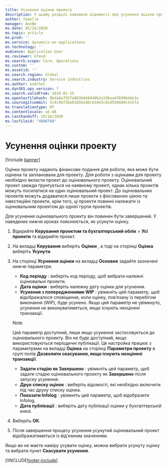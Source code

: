 ```yaml
---
title: Усунення оцінки проекту
description: У цьому розділі наведено відомості про усунення оцінки проекту після його завершення.
author: Yowelle
manager: AnnBe
ms.date: 05/26/2020
ms.topic: article
ms.prod: ''
ms.service: dynamics-ax-applications
ms.technology: ''
audience: Application User
ms.reviewer: kfend
ms.search.scope: Core, Operations
ms.custom: ''
ms.assetid: ''
ms.search.region: Global
ms.search.industry: Service industries
ms.author: andchoi
ms.dyn365.ops.version: 7
ms.search.validFrom: 2019-01-15
ms.openlocfilehash: 8bda8a7357e883b948449b2a19bea476996dde3c
ms.sourcegitcommit: 5c4c9bf3ba018562d6cb3443c01d550489c415fa
ms.translationtype: HT
ms.contentlocale: uk-UA
ms.lasthandoff: 10/16/2020
ms.locfileid: "4086769"
---
```

# <a name="eliminate-a-project-estimate"></a>Усунення оцінки проекту

[!include [banner](../includes/banner.md)]

Оцінки проекту надають фінансове подання для роботи, яка може бути оцінена та запланована для проекту. Для роботи з оцінками для проекту необхідно вкласти проект до оцінювального проекту. Оцінювальний проект завжди ґрунтується на наявному проекті, однак кілька проектів можуть посилатися на один оцінювальний проект. До оцінювальних проектів можуть додаватися лише проекти з фіксованою ціною та інвестиційні проекти, крім того, ці проекти повинні належати із оцінювальним проектом до однієї групи проектів.

Для усунення оцінювального проекту він повинен бути завершений. У наведених нижче кроках пояснюється, як усунути оцінку.

1. Відкрийте **Керування проектом та бухгалтерський облік** > **Усі проекти** та відкрийте проект. 
2. На вкладці **Керування** виберіть **Оцінки** , а тоді на сторінці **Оцінка** виберіть **Усунути**.
3. На сторінці **Усунення оцінки** на вкладці **Основне** задайте зазначені нижче параметри.

   - **Код періоду** : виберіть код періоду, щоб вибрати належні оцінювальні проекти. 
   - **Дата оцінки** : виберіть належну дату оцінки для усунення.
   - **Усунення з попередженнями WIP** : увімкніть цей параметр, щоб відображалося сповіщення, коли оцінку, пов’язану із перебігом виконання (WIP), буде усунено. Якщо цей параметр не увімкнуто, усунення не виконуватиметься, якщо існують неоцінені транзакції. 
   > [!NOTE]
   > Цей параметр доступний, лише якщо усунення застосовується до оцінювального проекту. Він не буде доступний, якщо використовуються періодичні публікації. Ця настройка працює з параметрами на вкладці **Оцінка** на сторінці **Параметри проекту** в групі полів **Дозволити скасування, якщо існують неоцінені транзакції**.
   - **Задати стадію як Завершено** : увімкніть цей параметр, щоб задати стадію оцінювального проекту як **Завершено** після запуску усунення.
   - **Друк списку оцінок** : виберіть відомості, які необхідно включити під час друку списку оцінка.
   - **Показати Infolog** : увімкніть цей параметр, щоб відобразити Infolog.
   - **Дата публікації** : виберіть дату публікації оцінки у бухгалтерській книзі.

4.  Виберіть **ОК**.
5. Після завершення процесу усунення усунутий оцінювальний проект відображатиметься із від'ємним значенням. 

Якщо ви не маєте наміру усувати оцінку, можна вибрати усунуту оцінку та вибрати пункт **Скасувати усунення**.   


[!INCLUDE[footer-include](../includes/footer-banner.md)]